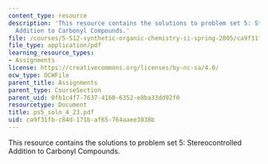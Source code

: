 ```yaml
---
content_type: resource
description: 'This resource contains the solutions to problem set 5: Stereocontrolled
  Addition to Carbonyl Compounds.'
file: /courses/5-512-synthetic-organic-chemistry-ii-spring-2005/ca9f31fbc84d171baf65764aaee3838b_ps5_soln_4_23.pdf
file_type: application/pdf
learning_resource_types:
- Assignments
license: https://creativecommons.org/licenses/by-nc-sa/4.0/
ocw_type: OCWFile
parent_title: Assignments
parent_type: CourseSection
parent_uid: 0fb1c4f7-7637-4160-6352-e8ba33dd92f0
resourcetype: Document
title: ps5_soln_4_23.pdf
uid: ca9f31fb-c84d-171b-af65-764aaee3838b
---
```

This resource contains the solutions to problem set 5: Stereocontrolled Addition to Carbonyl Compounds.